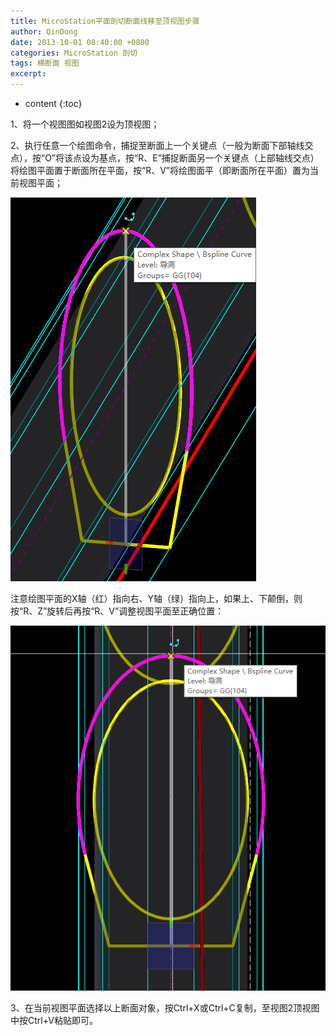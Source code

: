 ```yaml
---
title: MicroStation平面剖切断面线移至顶视图步骤
author: QinDong
date: 2013-10-01 08:40:00 +0800
categories: MicroStation 剖切
tags: 横断面 视图
excerpt: 
---
```

* content
{:toc}

1、将一个视图图如视图2设为顶视图；

2、执行任意一个绘图命令，捕捉至断面上一个关键点（一般为断面下部轴线交点），按“O”将该点设为基点，按“R、E”捕捉断面另一个关键点（上部轴线交点）将绘图平面置于断面所在平面，按“R、V”将绘图面平（即断面所在平面）置为当前视图平面；

![](/img/2022/2022-10-01-08-42-56.png)

注意绘图平面的X轴（红）指向右、Y轴（绿）指向上，如果上、下颠倒，则按“R、Z”旋转后再按“R、V”调整视图平面至正确位置：

![](/img/2022/2022-10-01-08-43-02.png)

3、在当前视图平面选择以上断面对象，按Ctrl+X或Ctrl+C复制，至视图2顶视图中按Ctrl+V粘贴即可。